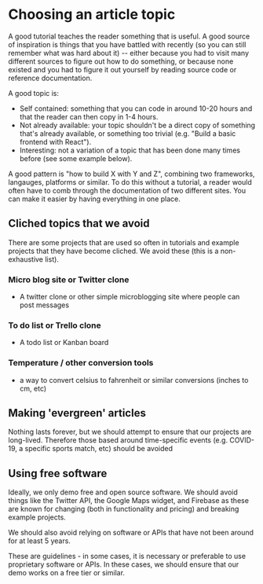 # Choosing an article topic

A good tutorial teaches the reader something that is useful. A good source of inspiration is things that you have battled with recently (so you can still remember what was hard about it) -- either because you had to visit many different sources to figure out how to do something, or because none existed and you had to figure it out yourself by reading source code or reference documentation.

A good topic is:

* Self contained: something that you can code in around 10-20 hours and that the reader can then copy in 1-4 hours.
* Not already available: your topic shouldn't be a direct copy of something that's already available, or something too trivial (e.g. "Build a basic frontend with React").
* Interesting: not a variation of a topic that has been done many times before (see some example below).

A good pattern is "how to build X with Y and Z", combining two frameworks, langauges, platforms or similar. To do this without a tutorial, a reader would often have to comb through the documentation of two different sites. You can make it easier by having everything in one place.

## Cliched topics that we avoid

There are some projects that are used so often in tutorials and example projects that they have become cliched. We avoid these (this is a non-exhaustive list).

### Micro blog site or Twitter clone 
- A twitter clone or other simple microblogging site where people can post messages

### To do list or Trello clone
- A todo list or Kanban board

### Temperature / other conversion tools
- a way to convert celsius to fahrenheit or similar conversions (inches to cm, etc)

## Making 'evergreen' articles

Nothing lasts forever, but we should attempt to ensure that our projects are long-lived. Therefore those based around time-specific events (e.g. COVID-19, a specific sports match, etc) should be avoided

## Using free software

Ideally, we only demo free and open source software. We should avoid things like the Twitter API, the Google Maps widget, and Firebase as these are known for changing (both in functionality and pricing) and breaking example projects.

We should also avoid relying on software or APIs that have not been around for at least 5 years.

These are guidelines - in some cases, it is necessary or preferable to use proprietary software or APIs. In these cases, we should ensure that our demo works on a free tier or similar.
